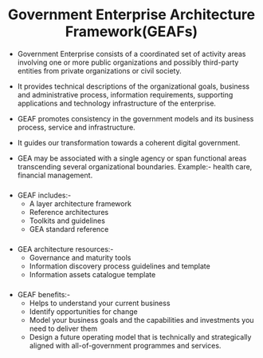 ### <h1 align="center">Government Enterprise Architecture Framework(GEAFs)</h1>

- Government Enterprise consists of a coordinated set of activity areas involving one or more public organizations and possibly third-party entities from private organizations or civil society.
  
- It provides technical descriptions of the organizational goals, business and administrative process, information requirements, supporting applications and technology infrastructure of the enterprise.
  
- GEAF promotes consistency in the government models and its business process, service and infrastructure.
  
- It guides our transformation towards a coherent digital government.
  
- GEA may be associated with a single agency or span functional areas transcending several organizational boundaries. Example:- health care, financial management.
###
- GEAF includes:-
  - A layer architecture framework
  - Reference architectures
  - Toolkits and guidelines
  - GEA standard reference
###
- GEA architecture resources:-
  - Governance and maturity tools
  - Information discovery process guidelines and template
  - Information assets catalogue template
###
- GEAF benefits:-
  - Helps to understand your current business
  - Identify opportunities for change
  - Model your business goals and the capabilities and investments you need to deliver them
  - Design a future operating model that is technically and strategically aligned with all-of-government programmes and services.
